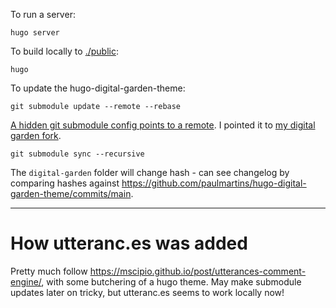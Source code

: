 To run a server:
```shell
hugo server
```

To build locally to [./public](./public):
```shell
hugo
```

To update the hugo-digital-garden-theme:
```shell
git submodule update --remote --rebase
``` 

[A hidden git submodule config points to a remote](.git/modules/themes/digital-garden/config). 
I pointed it to [my digital garden fork](https://github.com/IdiosApps/hugo-digital-garden-theme).
```shell
git submodule sync --recursive
```
The `digital-garden` folder will change hash - can see changelog by comparing hashes against https://github.com/paulmartins/hugo-digital-garden-theme/commits/main.

--- 

# How utteranc.es was added

Pretty much follow https://mscipio.github.io/post/utterances-comment-engine/, with some butchering of a hugo theme. May make submodule updates later on tricky, but utteranc.es seems to work locally now!